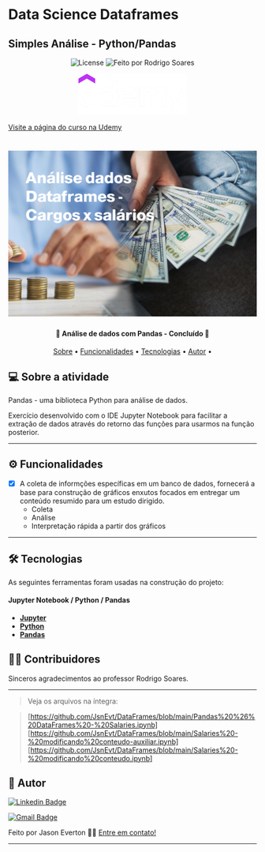 # Data Science Dataframes
## Simples Análise - Python/Pandas

<p align="center">  
      
   <img alt="License" src="https://img.shields.io/badge/license-MIT-brightgreen">
    <img alt="Feito por Rodrigo Soares" src="https://img.shields.io/badge/feito%20por-Rodrigo Soares-%237519C1">
  </a>

  <div align="center">
	  <a  href="https://www.udemy.com">
		  <img src="https://github.com/JsnEvt/DataFrames/blob/main/assets/udemy_b25.png">
	  </a>
  </div>
<p>
	<a href="https://www.udemy.com/course/python-para-data-science-e-machine-learning/">Visite a página do curso na Udemy</a>
</p>

<h1 align="center">
    <img alt="Exercício Pandas - Análise de dados " title="#analisededados" src="./assets/dataframes_cargosxsalarios.png" />
</h1>

<h4 align="center"> 
	🚧  Análise de dados com Pandas - Concluído  🚧
</h4>

<p align="center">
 <a href="#-sobre-a-atividade">Sobre</a> •
 <a href="#-funcionalidades">Funcionalidades</a> •
 <a href="#-tecnologias">Tecnologias</a> • 
 <a href="#-autor">Autor</a> • 
</p>

## 💻 Sobre a atividade

Pandas - uma biblioteca Python para análise de dados.

Exercício desenvolvido com o IDE Jupyter Notebook para facilitar a extração de dados através do retorno das funções para usarmos na função posterior.

---

## ⚙️ Funcionalidades

- [x] A coleta de informções específicas em um banco de dados, fornecerá a base para construção de gráficos enxutos focados em entregar
um conteúdo resumido para um estudo dirigido.
	- Coleta
	- Análise
	- Interpretação rápida a partir dos gráficos

---

## 🛠 Tecnologias

As seguintes ferramentas foram usadas na construção do projeto:

#### **Jupyter Notebook / Python / Pandas**  

-   **[Jupyter](https://jupyter.org/install)**
-   **[Python](https://www.python.org/)**
-   **[Pandas](https://pandas.pydata.org/)**


## 👨‍💻 Contribuidores

Sinceros agradecimentos ao professor Rodrigo Soares.

---

> Veja os arquivos na íntegra:

> [https://github.com/JsnEvt/DataFrames/blob/main/Pandas%20%26%20DataFrames%20-%20Salaries.ipynb]
> [https://github.com/JsnEvt/DataFrames/blob/main/Salaries%20-%20modificando%20conteudo-auxiliar.ipynb]
> [https://github.com/JsnEvt/DataFrames/blob/main/Salaries%20-%20modificando%20conteudo.ipynb]


## 🦸 Autor

[![Linkedin Badge](https://img.shields.io/badge/-Jason-blue?style=flat-square&logo=Linkedin&logoColor=white&link=https://www.linkedin.com/in/jason-everton/)](https://www.linkedin.com/in/jason-everton/)

[![Gmail Badge](https://img.shields.io/badge/-jasonemsw10@gmail.com-c14438?style=flat-square&logo=Gmail&logoColor=white&link=mailto:jasonemsw10@gmail.com)](mailto:jasonemsw10@gmail.com)


Feito por Jason Everton 👋🏽 [Entre em contato!](https://www.linkedin.com/in/jason-everton/)

---

